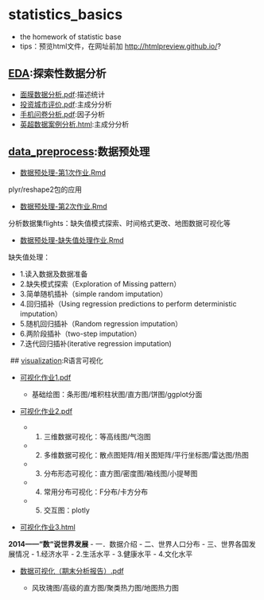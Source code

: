 # statistics_basics
- the homework of statistic base
- tips：预览html文件，在网址前加 http://htmlpreview.github.io/?

## [EDA](https://github.com/Snowing-ST/statistics_base/tree/master/EDA):探索性数据分析
- [面膜数据分析.pdf](https://github.com/Snowing-ST/statistics-basics/blob/master/EDA/%E9%9D%A2%E8%86%9C%E6%95%B0%E6%8D%AE%E5%88%86%E6%9E%90.pdf):描述统计
- [投资城市评价.pdf](https://github.com/Snowing-ST/statistics-basics/blob/master/EDA/%E6%8A%95%E8%B5%84%E5%9F%8E%E5%B8%82%E8%AF%84%E4%BB%B7.pdf):主成分分析
- [手机问卷分析.pdf](https://github.com/Snowing-ST/statistics-basics/blob/master/EDA/%E6%89%8B%E6%9C%BA%E9%97%AE%E5%8D%B7%E5%88%86%E6%9E%90.pdf):因子分析
- [英超数据案例分析.html](https://github.com/Snowing-ST/statistics-basics/blob/master/EDA/%E8%8B%B1%E8%B6%85%E6%95%B0%E6%8D%AE%E6%A1%88%E4%BE%8B%E5%88%86%E6%9E%90.html):主成分分析

## [data_preprocess](https://github.com/Snowing-ST/statistics_base/tree/master/data_preprocess):数据预处理
- [数据预处理-第1次作业.Rmd](https://github.com/Snowing-ST/statistics-basics/blob/master/data_preprocess/%E6%95%B0%E6%8D%AE%E9%A2%84%E5%A4%84%E7%90%86-%E7%AC%AC1%E6%AC%A1%E4%BD%9C%E4%B8%9A.Rmd)

plyr/reshape2包的应用

- [数据预处理-第2次作业.Rmd](https://github.com/Snowing-ST/statistics-basics/blob/master/data_preprocess/%E6%95%B0%E6%8D%AE%E9%A2%84%E5%A4%84%E7%90%86-%E7%AC%AC2%E6%AC%A1%E4%BD%9C%E4%B8%9A.Rmd)

分析数据集flights：缺失值模式探索、时间格式更改、地图数据可视化等

- [数据预处理-缺失值处理作业.Rmd](https://github.com/Snowing-ST/statistics-basics/blob/master/data_preprocess/%E6%95%B0%E6%8D%AE%E9%A2%84%E5%A4%84%E7%90%86-%E7%BC%BA%E5%A4%B1%E5%80%BC%E5%A4%84%E7%90%86%E4%BD%9C%E4%B8%9A.Rmd)

缺失值处理：

  - 1.读入数据及数据准备
  - 2.缺失模式探索（Exploration of Missing pattern）
  - 3.简单随机插补（simple random imputation）
  - 4.回归插补（Using regression predictions to perform deterministic imputation）
  - 5.随机回归插补（Random regression imputation）
  - 6.两阶段插补（two-step imputation）
  - 7.迭代回归插补(iterative regression imputation)
  
  
  ## [visualization](https://github.com/Snowing-ST/statistics-basics/tree/master/visualization):R语言可视化
- [可视化作业1.pdf](https://github.com/Snowing-ST/statistics-basics/blob/master/visualization/%E5%8F%AF%E8%A7%86%E5%8C%96%E4%BD%9C%E4%B8%9A1.pdf)

    - 基础绘图：条形图/堆积柱状图/直方图/饼图/ggplot分面

- [可视化作业2.pdf](https://github.com/Snowing-ST/statistics-basics/blob/master/visualization/%E5%8F%AF%E8%A7%86%E5%8C%96%E4%BD%9C%E4%B8%9A2.pdf)

    - 1. 三维数据可视化：等高线图/气泡图
    - 2. 多维数据可视化：散点图矩阵/相关图矩阵/平行坐标图/雷达图/热图
    - 3. 分布形态可视化：直方图/密度图/箱线图/小提琴图
    - 4. 常用分布可视化：F分布/卡方分布
    - 5. 交互图：plotly

- [可视化作业3.html](https://github.com/Snowing-ST/statistics-basics/blob/master/visualization/%E5%8F%AF%E8%A7%86%E5%8C%96%E4%BD%9C%E4%B8%9A3.html)

**2014——“数“说世界发展**
    - 一．数据介绍
    - 二、世界人口分布
    - 三、世界各国发展情况
        - 1.经济水平
        - 2.生活水平
        - 3.健康水平
        - 4.文化水平

- [数据可视化（期末分析报告）.pdf](https://github.com/Snowing-ST/statistics-basics/blob/master/visualization/%E6%95%B0%E6%8D%AE%E5%8F%AF%E8%A7%86%E5%8C%96%EF%BC%88%E6%9C%9F%E6%9C%AB%E5%88%86%E6%9E%90%E6%8A%A5%E5%91%8A%EF%BC%89.pdf)

    - 风玫瑰图/高级的直方图/聚类热力图/地图热力图
